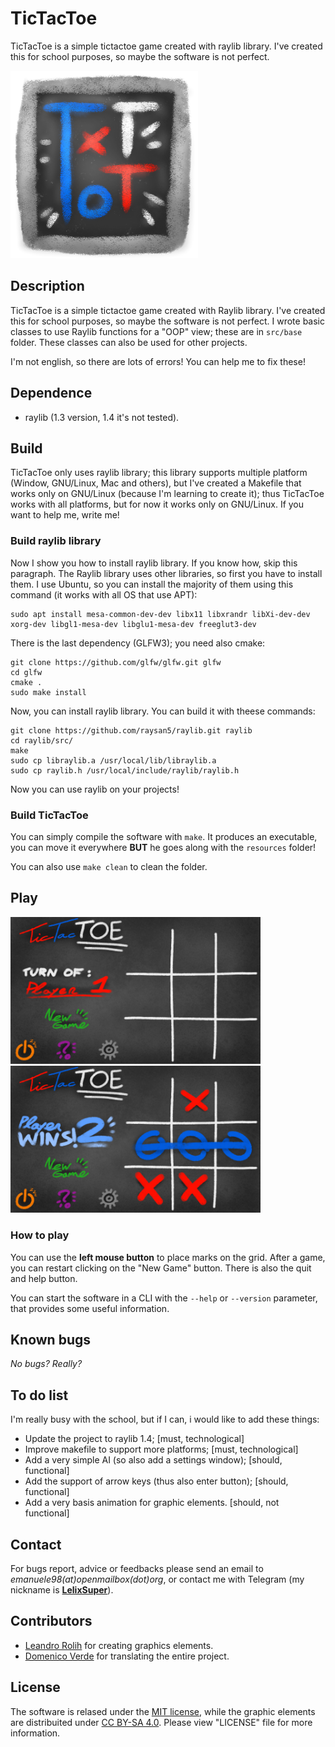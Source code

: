 # TicTacToe

TicTacToe is a simple tictactoe game created with raylib library. I've created this for school purposes, so maybe the software is not perfect.

[<img src="resources/icon.png" width=300>](resources/icon.png)

## Description

TicTacToe is a simple tictactoe game created with Raylib library. I've created this for school purposes, so maybe the software is not perfect. I wrote basic classes to use Raylib functions for a "OOP" view; these are in `src/base` folder. These classes can also be used for other projects.

I'm not english, so there are lots of errors! You can help me to fix these!

## Dependence

* raylib (1.3 version, 1.4 it's not tested).

## Build

TicTacToe only uses raylib library; this library supports multiple platform (Window, GNU/Linux, Mac and others), but I've created a Makefile that works only on GNU/Linux (because I'm learning to create it); thus TicTacToe works with all platforms, but for now it works only on GNU/Linux. If you want to help me, write me!

### Build raylib library
Now I show you how to install raylib library. If you know how, skip this paragraph.
The Raylib library uses other libraries, so first you have to install them. I use Ubuntu, so you can install the majority of them using this command (it works with all OS that use APT):

    sudo apt install mesa-common-dev-dev libx11 libxrandr libXi-dev-dev xorg-dev libgl1-mesa-dev libglu1-mesa-dev freeglut3-dev
    
There is the last dependency (GLFW3); you need also cmake:
    
    git clone https://github.com/glfw/glfw.git glfw
    cd glfw
    cmake .
    sudo make install
    
Now, you can install raylib library. You can build it with theese commands:

    git clone https://github.com/raysan5/raylib.git raylib
    cd raylib/src/
    make
    sudo cp libraylib.a /usr/local/lib/libraylib.a
    sudo cp raylib.h /usr/local/include/raylib/raylib.h

Now you can use raylib on your projects!

### Build TicTacToe

You can simply compile the software with `make`. It produces an executable, you can move it everywhere **BUT** he goes along with the `resources` folder!

You can also use `make clean` to clean the folder.

## Play

[<img src="screenshots/default.png" width=400>](screenshots/default.png)
[<img src="screenshots/win.png" width=400>](screenshots/win.png)

### How to play
You can use the **left mouse button** to place marks on the grid. After a game, you can restart clicking on the "New Game" button. There is also the quit and help button.

You can start the software in a CLI with the `--help` or `--version` parameter, that provides some useful information.

## Known bugs

*No bugs? Really?*

## To do list

I'm really busy with the school, but if I can, i would like to add these things:
* Update the project to raylib 1.4; [must, technological]
* Improve makefile to support more platforms; [must, technological]
* Add a very simple AI (so also add a settings window); [should, functional]
* Add the support of arrow keys (thus also enter button); [should, functional]
* Add a very basis animation for graphic elements. [should, not functional]

## Contact

For bugs report, advice or feedbacks please send an email to *emanuele98(at)openmailbox(dot)org*, or contact me with Telegram (my nickname is [**LelixSuper**](http://telegram.me/LelixSuper)).

## Contributors

* [Leandro Rolih](http://ilresanmto.deviantart.com/) for creating graphics elements.
* [Domenico Verde](https://github.com/LordRibblesdale) for translating the entire project.

## License

The software is relased under the [MIT license](https://opensource.org/licenses/MIT), while the graphic elements are distribuited under [CC BY-SA 4.0](https://creativecommons.org/licenses/by-sa/4.0/). Please view "LICENSE" file for more information.
